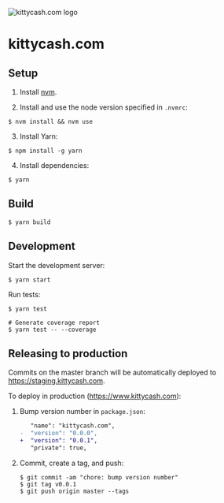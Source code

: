 ![kittycash.com logo](https://raw.githubusercontent.com/kittycash/kittycash.com/master/KittyCash.png)

# kittycash.com

## Setup

1. Install [nvm](https://github.com/creationix/nvm).

2. Install and use the node version specified in `.nvmrc`:

  ```shell
  $ nvm install && nvm use
  ```

3. Install Yarn:

  ```shell
  $ npm install -g yarn
  ```

4. Install dependencies:

  ```shell
  $ yarn
  ```

## Build

```shell
$ yarn build
```

## Development

Start the development server:

```shell
$ yarn start
```

Run tests:

```shell
$ yarn test

# Generate coverage report
$ yarn test -- --coverage
```

## Releasing to production

Commits on the master branch will be automatically deployed to https://staging.kittycash.com.

To deploy in production (https://www.kittycash.com):

1. Bump version number in `package.json`:

    ```diff
       "name": "kittycash.com",
    -  "version": "0.0.0",
    +  "version": "0.0.1",
       "private": true,
    ```
2. Commit, create a tag, and push:

    ```shell
    $ git commit -am "chore: bump version number"
    $ git tag v0.0.1
    $ git push origin master --tags
    ```
